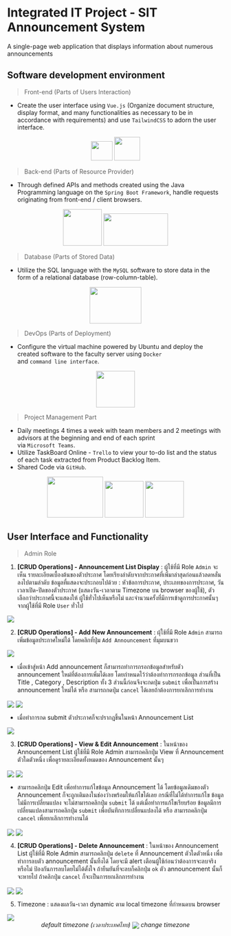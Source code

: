 # Integrated IT Project - SIT Announcement System
A single-page web application that displays information about numerous announcements

## Software development environment

> Front-end (Parts of Users Interaction)
- Create the user interface using `Vue.js` (Organize document structure, display format, and many functionalities as necessary to be in accordance with requirements) and use `TailwindCSS` to adorn the user interface.

<div align="center">
<img src="https://static-00.iconduck.com/assets.00/vue-js-icon-2048x1766-btrgkrhi.png" width="50" height="45"> 
<img src="https://velog.velcdn.com/images/diso592/post/8c07ebac-2637-48b8-ae55-41915e2e30bf/image.png" width="60" height="55">
</div>

> Back-end (Parts of Resource Provider)
- Through defined APIs and methods created using the Java Programming language on the `Spring Boot Framework`, handle requests originating from front-end / client browsers.
<div align="center">
<img src="https://static.vecteezy.com/system/resources/previews/022/101/050/original/java-logo-transparent-free-png.png" width="90" height="85"> 
<img src="https://miro.medium.com/v2/resize:fit:700/0*iD7UPcCzaDrqadk9.png" width="150" height="75">
</div>

> Database (Parts of Stored Data)
- Utilize the SQL language with the `MySQL` software to store data in the form of a relational database (row-column-table).
<div align="center">
<img src="https://aety.io/wp-content/uploads/2016/11/mysql-logo.png" width="120" height="85"> 
</div>

> DevOps (Parts of Deployment)
- Configure the virtual machine powered by Ubuntu and deploy the created software to the faculty server using `Docker`
   <br> and `command line interface`.
<div align="center">
<img src="https://images.crunchbase.com/image/upload/c_lpad,f_auto,q_auto:eco,dpr_1/ywjqppks5ffcnbfjuttq" width="90" height="85"> 
</div>

> Project Management Part
- Daily meetings 4 times a week with team members and 2 meetings with advisors at the beginning and end of each sprint
  <br>via `Microsoft Teams`.
- Utilize TaskBoard Online - `Trello` to view your to-do list and the status of each task extracted from Product Backlog Item.
- Shared Code via `GitHub`.
<div align="center">
<img src="https://download.logo.wine/logo/Microsoft_Teams/Microsoft_Teams-Logo.wine.png" width="130" height="95"> 
  <img src="https://cdn.icon-icons.com/icons2/3041/PNG/512/trello_logo_icon_189227.png" width="90" height="85"> 
  <img src="https://static-00.iconduck.com/assets.00/github-icon-2048x1988-jzvzcf2t.png" width="90" height="85"> 
</div>

## User Interface and Functionality
> Admin Role

1. **[CRUD Operations] - Announcement List Display** : ผู้ใช้ที่มี Role `Admin` จะเห็น รายละเอียดเบื้องต้นของตัวประกาศ โดยเรียงลำดับจากประกาศที่เพิ่มาล่าสุดก่อนแล้วลดหลั่นลงไปตามลำดับ ข้อมูลที่แสดงจะประกอบไปด้วย : หัวข้อการประกาศ, ประเภทของการประกาศ, วันเวลาเปิด-ปิดของตัวประกาศ (แสดงวัน-เวลาตาม Timezone บน browser ของผู้ใช้), ตัวเลือกว่าประกาศนี้จะแสดงให้ ผู้ใช้ทั่วไปเห็นหรือไม่ และจำนวนครั้งที่มีการเข้าดูการประกาศนั้นๆจากผู้ใช้ที่มี Role `User` ทั่วไป
<img src="./YuuuHooo-docs/IMG/announcement-list.png" align="center">

2. **[CRUD Operations] - Add New Announcement** : ผุ้ใช้ที่มี Role `Admin` สามารถเพิ่มข้อมูลประกาศใหม่ได้ โดยคลิกที่ปุ่ม `Add Announcement` ที่มุมบนขวา
<img src="./YuuuHooo-docs/IMG/add-button.png" align="center">

* เมื่อเข้าสู่หน้า Add announcement ก็สามารถทำการกรอกข้อมูลสำหรับตัว announcement ใหม่ที่ต้องการเพิ่มได้เลย โดยกำหนดไว้ว่าต้องทำการกรอกข้อมูล ส่วนที่เป็น Title , Category , Description ทั้ง 3 ส่วนนี้ก่อนจึงจะกดปุ่ม `submit` เพื่อเป็นการสร้าง announcement ใหม่ได้ หรือ สามารถกดปุ่ม `cancel` ได้เลยถ้าต้องการยกเลิกการทำงาน
<img src="./YuuuHooo-docs/IMG/plain-add-page.png" align="center">
<img src="./YuuuHooo-docs/IMG/fullfield-add-page.png" align="center">

* เมื่อทำการกด submit ตัวประกาศก็จะปรากฎขึ้นในหน้า Announcement List
<img src="./YuuuHooo-docs/IMG/after-add-announcementlist.png" align="center">

3. **[CRUD Operations] - View & Edit Announcement** : ในหน้าของ Announcement List ผู้ใช้ที่มี Role Admin สามารถคลิกปุ่ม View ที่ Announcement ตัวใดตัวหนึ่ง เพื่อดูรายละเอียดทั้งหมดของ Announcement นั้นๆ
<img src="./YuuuHooo-docs/IMG/view-button.png" align="center">
<img src="./YuuuHooo-docs/IMG/detail-page.png" align="center">

* สามารถคลิกปุ่ม Edit เพื่อทำการแก้ไขข้อมูล Announcement ได้ โดยข้อมูลเดิมของตัว Announcement ก็จะถูกเติมลงในช่องว่างพร้อมให้แก้ไขได้เลย กรณีที่ไม่ได้ทำการแก้ไข ข้อมูลไม่มีการเปลี่ยนแปลง จะไม่สามารถคลิกปุ่ม `submit` ได้ แต่เมื่อทำการแก้ไขเรียบร้อย ข้อมูลมีการเปลี่ยนแปลงสามารถคลิกปุ่ม `submit` เพื่อบันทึกการเปลี่ยนแปลงได้ หรือ สามารถคลิกปุ่ม `cancel` เพื่อยกเลิกการทำงานได้

<img src="./YuuuHooo-docs/IMG/edit-announcement.png" align="center">
<img src="./YuuuHooo-docs/IMG/after-edit.png" align="center">

4. **[CRUD Operations] - Delete Announcement** : ในหน้าของ Announcement List ผู้ใช้ที่มี Role Admin สามารถคลิกปุ่ม `delete` ที่ Announcement ตัวใดตัวหนึ่ง เพื่อทำการลบตัว announcement นั้นทิ้งได้ โดยจะมี alert เตือนผู้ใช้ก่อนว่าต้องการจะลบจริงหรือไม่ ป้องกันการลบโดยไม่ได้ตั้งใจ ถ้ายืนยันที่จะลบก็คลิกปุ่ม `ok` ตัว announcement นั้นก็จะหายไป ถ้าคลิกปุ่ม `cancel` ก็จะเป็นการยกเลิกการทำงาน
<img src="./YuuuHooo-docs/IMG/delete-announcement.png" align="center">
<img src="./YuuuHooo-docs/IMG/after-delete.png" align="center">

5. Timezone : แสดงผลวัน-เวลา dynamic ตาม local timezone ที่กำหนดบน browser 
<img src="./YuuuHooo-docs/IMG/default-timezone.png" align="center">
<div align="center">
<span align="center"><i>default timezone (เวลาประเทศไทย)</i></span>
<img src="./YuuuHooo-docs/IMG/change-timezone.png" align="center">
<span align="center"><i>change timezone</i></span>
</div>
